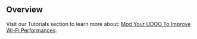 ## Overview

Visit our Tutorials section to learn more about: [Mod Your UDOO To Improve Wi-Fi Performances](http://www.udoo.org/tutorial/mod-udoo-improve-wi-fi-performances/).